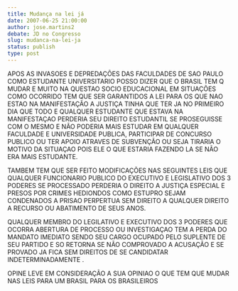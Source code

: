 ```yaml
---
title: Mudança na lei já
date: 2007-06-25 21:00:00
author: jose.martins2
debate: JD no Congresso
slug: mudanca-na-lei-ja
status: publish 
type: post
---
```


APOS AS INVASOES E DEPREDAÇÕES DAS FACULDADES DE SAO PAULO COMO ESTUDANTE UNIVERSITARIO POSSO DIZER QUE O BRASIL TEM Q MUDAR E MUITO NA QUESTAO SOCIO EDUCACIONAL EM SITUAÇÕES COMO OCORRIDO TEM QUE SER GARANTIDOS A LEI PARA OS QUE NAO ESTAO NA MANIFESTAÇÃO A JUSTIÇA TINHA QUE TER JA NO PRIMEIRO DIA QUE TODO E QUALQUER ESTUDANTE QUE ESTAVA NA MANIFESTAÇAO PERDERIA SEU DIREITO ESTUDANTIL SE PROSEGUISSE COM O MESMO E NÃO PODERIA MAIS ESTUDAR EM QUALQUER FACULDADE E UNIVERSIDADE PUBLICA, PARTICIPAR DE CONCURSO PUBLICO OU TER APOIO ATRAVES DE SUBVENÇÃO OU SEJA TIRARIA O MOTIVO DA SITUAÇAO POIS ELE O QUE ESTARIA FAZENDO LA SE NÃO ERA MAIS ESTUDANTE.  

TAMBEM TEM QUE SER FEITO MODIFICAÇÕES NAS SEGUINTES LEIS QUE QUALQUER FUNCIONARIO PUBLICO DO EXECUTIVO E LEGISLATIVO DOS 3 PODERES SE PROCESSADO PERDERIA O DIREITO A JUSTIÇA ESPECIAL E PRESOS POR CRIMES HEDIONDOS COMO ESTUPRO SEJAM CONDENADOS A PRISAO PERPERTUA SEM DIREITO A QUALQUER DIREITO A RECURSO OU ABATIMENTO DE SEUS ANOS.  

QUALQUER MEMBRO DO LEGILATIVO E EXECUTIVO DOS 3 PODERES QUE OCORRA ABERTURA DE PROCESSO OU INVESTIGAÇAO TEM A PERDA DO MANDATO IMEDIATO SENDO SEU CARGO OCUPADO PELO SUPLENTE DE SEU PARTIDO E SO RETORNA SE NÃO COMPROVADO A ACUSAÇÃO E SE PROVADO JA FICA SEM DIREITOS DE SE CANDIDATAR INDETERMINADAMENTE .  

OPINE LEVE EM CONSIDERAÇÃO A SUA OPINIAO O QUE TEM QUE MUDAR NAS LEIS PARA UM BRASIL PARA OS BRASILEIROS
